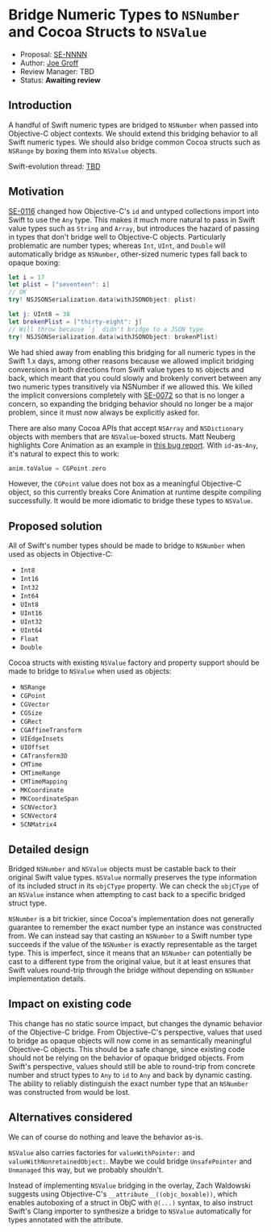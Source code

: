 # Bridge Numeric Types to `NSNumber` and Cocoa Structs to `NSValue`

* Proposal: [SE-NNNN](XXXX-bridge-nsnumber-and-nsvalue.md)
* Author: [Joe Groff](https://github.com/jckarter)
* Review Manager: TBD
* Status: **Awaiting review**

## Introduction

A handful of Swift numeric types are bridged to `NSNumber` when passed
into Objective-C object contexts. We should extend this bridging behavior
to all Swift numeric types. We should also bridge common Cocoa structs such as
`NSRange` by boxing them into `NSValue` objects.

Swift-evolution thread: [TBD](https://lists.swift.org/pipermail/swift-evolution/)

## Motivation

[SE-0116](https://github.com/apple/swift-evolution/blob/master/proposals/0116-id-as-any.md)
changed how Objective-C's `id` and untyped collections import into Swift to
use the `Any` type. This makes it much more natural to pass in Swift value
types such as `String` and `Array`, but introduces the hazard of passing in
types that don't bridge well to Objective-C objects. Particularly problematic
are number types; whereas `Int`, `UInt`, and `Double` will automatically bridge
as `NSNumber`, other-sized numeric types fall back to opaque boxing:

```swift
let i = 17
let plist = ["seventeen": i]
// OK
try! NSJSONSerialization.data(withJSONObject: plist)

let j: UInt8 = 38
let brokenPlist = ["thirty-eight": j]
// Will throw because `j` didn't bridge to a JSON type
try! NSJSONSerialization.data(withJSONObject: brokenPlist)
```

We had shied away from enabling this bridging for all numeric types in
the Swift 1.x days, among other reasons because we allowed implicit
bridging conversions in both directions from Swift value types to
`NS` objects and back, which meant that you could slowly and brokenly
convert between any two numeric types transitively via NSNumber if we
allowed this. We killed the implicit conversions completely with
[SE-0072](https://github.com/apple/swift-evolution/blob/master/proposals/0072-eliminate-implicit-bridging-conversions.md)
so that is no longer a concern, so expanding the bridging behavior
should no longer be a major problem, since it must now always be
explicitly asked for.

There are also many Cocoa APIs that accept `NSArray` and `NSDictionary`
objects with members that are `NSValue`-boxed structs.
Matt Neuberg highlights Core Animation as an example in
[this bug report](https://bugs.swift.org/browse/SR-2414). With `id`-as-`Any`,
it's natural to expect this to work:

```swift
anim.toValue = CGPoint.zero
```

However, the `CGPoint` value does not box as a meaningful Objective-C object,
so this currently breaks Core Animation at runtime despite compiling
successfully. It would be more idiomatic to bridge these types to `NSValue`.

## Proposed solution

All of Swift's number types should be made to bridge to `NSNumber` when used as
objects in Objective-C:

- `Int8`
- `Int16`
- `Int32`
- `Int64`
- `UInt8`
- `UInt16`
- `UInt32`
- `UInt64`
- `Float`
- `Double`

Cocoa structs with existing `NSValue` factory and property support should
be made to bridge to `NSValue` when used as objects:

- `NSRange`
- `CGPoint`
- `CGVector`
- `CGSize`
- `CGRect`
- `CGAffineTransform`
- `UIEdgeInsets`
- `UIOffset`
- `CATransform3D`
- `CMTime`
- `CMTimeRange`
- `CMTimeMapping`
- `MKCoordinate`
- `MKCoordinateSpan`
- `SCNVector3`
- `SCNVector4`
- `SCNMatrix4`

## Detailed design

Bridged `NSNumber` and `NSValue` objects must be castable back to their
original Swift value types. `NSValue` normally preserves the type information
of its included struct in its `objCType` property. We can check the
`objCType` of an `NSValue` instance when attempting to cast back to a specific
bridged struct type.

`NSNumber` is a bit trickier, since Cocoa's implementation does not generally
guarantee to remember the exact number type an instance was constructed from.
We can instead say that casting an `NSNumber` to a Swift
number type succeeds if the value of the `NSNumber` is exactly representable
as the target type. This is imperfect, since it means that an `NSNumber` can
potentially be cast to a different type from the original value, but it at
least ensures that Swift values round-trip through the bridge without depending
on `NSNumber` implementation details.

## Impact on existing code

This change has no static source impact, but changes the dynamic behavior of
the Objective-C bridge. From Objective-C's perspective, values that used to
bridge as opaque objects will now come in as semantically meaningful
Objective-C objects. This should be a safe change, since existing code should
not be relying on the behavior of opaque bridged objects. From Swift's
perspective, values should still be able to round-trip from concrete number
and struct types to `Any` to `id` to `Any` and back by dynamic casting.
The ability to reliably distinguish the exact number type that an `NSNumber`
was constructed from would be lost.

## Alternatives considered

We can of course do nothing and leave the behavior as-is.

`NSValue` also carries factories for `valueWithPointer:` and
`valueWithNonretainedObject:`. Maybe we could bridge
`UnsafePointer` and `Unmanaged` this way, but we probably shouldn't.

Instead of implementing `NSValue` bridging in the overlay, Zach Waldowski
suggests using Objective-C's `__attribute__((objc_boxable))`, which enables
autoboxing of a struct in ObjC with `@(...)` syntax, to also instruct Swift's
Clang importer to synthesize a bridge to `NSValue` automatically for types
annotated with the attribute.
